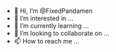 - 👋 Hi, I’m @FixedPandamen
- 👀 I’m interested in ...
- 🌱 I’m currently learning ...
- 💞️ I’m looking to collaborate on ...
- 📫 How to reach me ...

<!---
FixedPandamen/FixedPandamen is a ✨ special ✨ repository because its `README.md` (this file) appears on your GitHub profile.
You can click the Preview link to take a look at your changes.
--->
